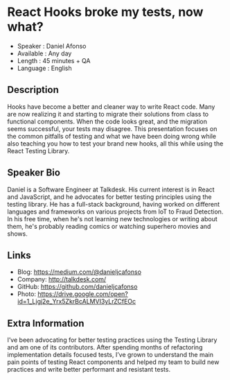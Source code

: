 
React Hooks broke my tests, now what?
=================================================

* Speaker   : Daniel Afonso
* Available : Any day
* Length    : 45 minutes + QA
* Language  : English

Description
-----------

Hooks have become a better and cleaner way to write React code. Many are now realizing it and starting to migrate their solutions from class to functional components. When the code looks great, and the migration seems successful, your tests may disagree.
This presentation focuses on the common pitfalls of testing and what we have been doing wrong while also teaching you how to test your brand new hooks, all this while using the React Testing Library.

Speaker Bio
-----------

Daniel is a Software Engineer at Talkdesk. His current interest is in React and JavaScript, and he advocates for better testing principles using the testing library. He has a full-stack background, having worked on different languages and frameworks on various projects from IoT to Fraud Detection. In his free time, when he's not learning new technologies or writing about them, he's probably reading comics or watching superhero movies and shows.

Links
-----

* Blog: https://medium.com/@danieljcafonso
* Company: http://talkdesk.com/
* GitHub: https://github.com/danieljcafonso
* Photo: https://drive.google.com/open?id=1_Ljgj2e_Yrx5ZkrBcALMVI3yLrZCfEOc

Extra Information
-----------------

I’ve been advocating for better testing practices using the Testing Library and am one of its contributors. After spending months of refactoring implementation details focused tests, I’ve grown to understand the main pain points of testing React components and helped my team to build new practices and write better performant and resistant tests.

